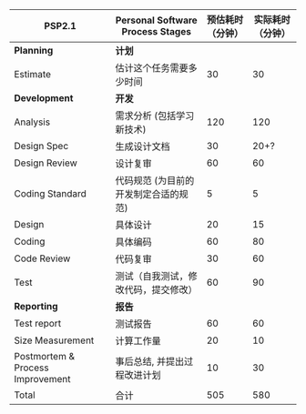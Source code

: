 PSP2.1 | Personal Software Process Stages | 预估耗时（分钟） | 实际耗时（分钟）
--- | --- | --- | --- 
**Planning** | **计划**
Estimate | 估计这个任务需要多少时间 | 30 |  30
**Development** | **开发**
Analysis |  需求分析 (包括学习新技术) | 120 | 120
Design Spec |  生成设计文档 | 30 | 20+?
Design Review | 设计复审 | 60 | 60
Coding Standard | 代码规范 (为目前的开发制定合适的规范) | 5 | 5
Design | 具体设计 | 20 | 15
Coding | 具体编码 | 60 | 80
Code Review | 代码复审 | 30 | 60
Test | 测试（自我测试，修改代码，提交修改）| 60 | 90
**Reporting** | **报告**
Test report | 测试报告 | 60 | 60
Size Measurement | 计算工作量 | 20 | 10
Postmortem & Process Improvement |  事后总结, 并提出过程改进计划 | 10 | 30
Total | 合计 | 505 | 580
